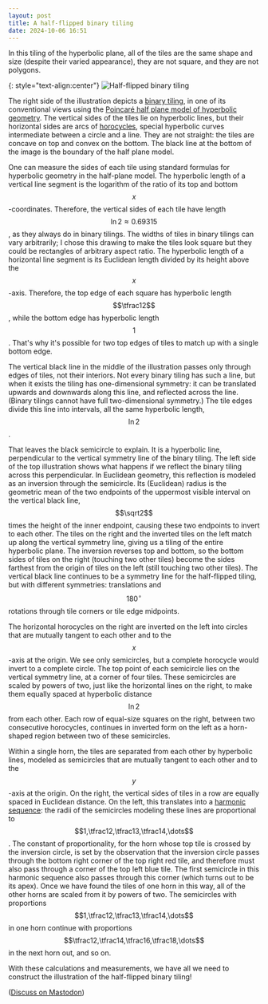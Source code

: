 ```yaml
---
layout: post
title: A half-flipped binary tiling
date: 2024-10-06 16:51
---
```

In this tiling of the hyperbolic plane, all of the tiles are the same shape and size (despite their varied appearance), they are not square, and they are not polygons.

{: style="text-align:center"}
![Half-flipped binary tiling]({{site.baseurl}}/assets/2024/half-flipped-binary.svg)

The right side of the illustration depicts a [binary tiling](https://en.wikipedia.org/wiki/Binary_tiling), in one of its conventional views using the [Poincaré half plane model of hyperbolic geometry](https://en.wikipedia.org/wiki/Poincar%C3%A9_half-plane_model). The vertical sides of the tiles lie on hyperbolic lines, but their horizontal sides are arcs of [horocycles](https://en.wikipedia.org/wiki/Horocycle), special hyperbolic curves intermediate between a circle and a line. They are not straight: the tiles are concave on top and convex on the bottom. The black line at the bottom of the image is the boundary of the half plane model.

One can measure the sides of each tile using standard formulas for hyperbolic geometry in the half-plane model. The hyperbolic length of a vertical line segment is the logarithm of the ratio of its top and bottom <span style="white-space:nowrap">$$x$$-coordinates.</span> Therefore, the vertical sides of each tile have <span style="white-space:nowrap">length $$\ln 2\approx 0.69315$$,</span> as they always do in binary tilings. The widths of tiles in binary tilings can vary arbitrarily; I chose this drawing to make the tiles look square but they could be rectangles of arbitrary aspect ratio. The hyperbolic length of a horizontal line segment is its Euclidean length divided by its height above the <span style="white-space:nowrap">$$x$$-axis.</span> Therefore, the top edge of each square has hyperbolic <span style="white-space:nowrap">length $$\tfrac12$$,</span> while the bottom edge has hyperbolic <span style="white-space:nowrap">length $$1$$.</span> That's why it's possible for two top edges of tiles to match up with a single bottom edge.

The vertical black line in the middle of the illustration passes only through edges of tiles, not their interiors. Not every binary tiling has such a line, but when it exists the tiling has one-dimensional symmetry: it can be translated upwards and downwards along this line, and reflected across the line. (Binary tilings cannot have full two-dimensional symmetry.) The tile edges divide this line into intervals, all the same hyperbolic <span style="white-space:nowrap">length, $$\ln 2$$.</span>

That leaves the black semicircle to explain. It is a hyperbolic line, perpendicular to the vertical symmetry line of the binary tiling. The left side of the top illustration shows what happens if we reflect the binary tiling across this perpendicular. In Euclidean geometry, this reflection is modeled as an inversion through the semicircle. Its (Euclidean) radius is the geometric mean of the two endpoints of the uppermost visible interval on the vertical black line, <span style="white-space:nowrap">$$\sqrt2$$ times</span> the height of the inner endpoint, causing these two endpoints to invert to each other. The tiles on the right and the inverted tiles on the left match up along the vertical symmetry line, giving us a tiling of the entire hyperbolic plane. The inversion reverses top and bottom, so the bottom sides of tiles on the right (touching two other tiles) become the sides farthest from the origin of tiles on the left (still touching two other tiles). The vertical black line continues to be a symmetry line for the half-flipped tiling, but with different symmetries: translations and $$180^\circ$$ rotations through tile corners or tile edge midpoints.

The horizontal horocycles on the right are inverted on the left into circles that are mutually tangent to each other and to the <span style="white-space:nowrap">$$x$$-axis</span> at the origin. We see only semicircles, but a complete horocycle would invert to a complete circle. The top point of each semicircle lies on the vertical symmetry line, at a corner of four tiles. These semicircles are scaled by powers of two, just like the horizontal lines on the right, to make them equally spaced at hyperbolic <span style="white-space:nowrap">distance $$\ln 2$$</span> from each other. Each row of equal-size squares on the right, between two consecutive horocycles, continues in inverted form on the left as a horn-shaped region between two of these semicircles.

Within a single horn, the tiles are separated from each other by hyperbolic lines, modeled as semicircles that are mutually tangent to each other and to the <span style="white-space:nowrap">$$y$$-axis</span> at the origin. On the right, the vertical sides of tiles in a row are equally spaced in Euclidean distance. On the left, this translates into a [harmonic sequence](https://en.wikipedia.org/wiki/Harmonic_progression_(mathematics)): the radii of the semicircles modeling these lines are proportional to <span style="white-space:nowrap">$$1,\tfrac12,\tfrac13,\tfrac14,\dots$$.</span> The constant of proportionality, for the horn whose top tile is crossed by the inversion circle, is set by the observation that the inversion circle passes through the bottom right corner of the top right red tile, and therefore must also pass through a corner of the top left blue tile. The first semicircle in this harmonic sequence also passes through this corner (which turns out to be its apex). Once we have found the tiles of one horn in this way, all of the other horns are scaled from it by powers of two. The semicircles with proportions $$1,\tfrac12,\tfrac13,\tfrac14,\dots$$ in one horn continue with proportions $$\tfrac12,\tfrac14,\tfrac16,\tfrac18,\dots$$ in the next horn out, and so on.

With these calculations and measurements, we have all we need to construct the illustration of the half-flipped binary tiling!

([Discuss on Mastodon](https://mathstodon.xyz/@11011110/113263400404151251))